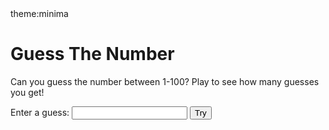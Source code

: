 <head> 
<body>
theme:minima

<h1>Guess The Number</h1> 
  
<p> Can you guess the number between 1-100? Play to see how many guesses you get!</p> 
  
<div class="form"> 
    <label for="guessField">Enter a guess: </label> 
    <input type = "text" id = "guessField" class = "guessField"> 
    <input type = "submit" value = "Try" 
           class = "guessSubmit" id = "submitguess"> 
</div> 
  
<script type = "text/javascript"> 
    var y = Math.floor(Math.random() * 100 + 1); 
    var guess = 1; 
      
    document.getElementById("submitguess").onclick = function(){      
    var x = document.getElementById("guessField").value; 
  
   if(x == y) 
   {    
       alert("CONGRATULATIONS!!! You guessed it in "
               + guess + " guesses! "); 
   } 
   else if(x > y) 
   {     
       guess++; 
       alert("Try a lower number!"); 
   } 
   else
   { 
       guess++; 
       alert("Try a higher number!") 
   } 
} 
</script>
</body> 
 
